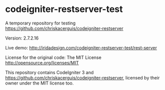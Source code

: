 # codeigniter-restserver-test

A temporary repository for testing https://github.com/chriskacerguis/codeigniter-restserver

Version: 2.7.2.16

Live demo: http://iridadesign.com/codeigniter-restserver-test/rest-server

License for the original code: The MIT License http://opensource.org/licenses/MIT

This repository contains CodeIgniter 3 and https://github.com/chriskacerguis/codeigniter-restserver, licensed by their owner under the MIT license too.
